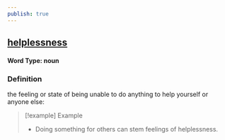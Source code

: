 ```yaml
---
publish: true
---
```

## [helplessness](https://dictionary.cambridge.org/dictionary/english/helplessness)

#### Word Type: noun
### Definition
the feeling or state of being unable to do anything to help yourself or anyone else:

>[!example] Example
> - Doing something for others can stem feelings of helplessness.
